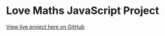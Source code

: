 # Love Maths JavaScript Project

[View live project here on GitHub](https://raycarter23.github.io/love-maths-rc/)
